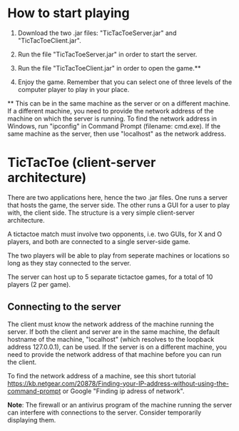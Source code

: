 # How to start playing

1. Download the two .jar files: "TicTacToeServer.jar" and "TicTacToeClient.jar".

2. Run the file "TicTacToeServer.jar" in order to start the server.

3. Run the file "TicTacToeClient.jar" in order to open the game.**

4. Enjoy the game. Remember that you can select one of three levels of the computer player to play in your place.

** This can be in the same machine as the server or on a different machine. If a different machine, you need to provide the network address of the machine on which the server is running. To find the network address in Windows, run "ipconfig" in Command Prompt (filename: cmd.exe). If the same machine as the server, then use "localhost" as the network address.

# TicTacToe (client-server architecture)

There are two applications here, hence the two .jar files. One runs a server that hosts the game, the server side. The other runs a GUI for a user to play with, the client side. The structure is a very simple client-server architecture.

A tictactoe match must involve two opponents, i.e. two GUIs, 
for X and O players, and both are connected to a single server-side game.

The two players will be able to play from seperate machines or locations so long as they stay connected to the server.

The server can host up to 5 separate tictactoe games, for a total of 10 players (2 per game).

## Connecting to the server

The client must know the network address of the machine running the server. If both the client and server are in the same machine, the default hostname of the machine, "localhost" (which resolves to the loopback address 127.0.0.1), can be used. If the server is on a different machine, you need to provide the network address of that machine before you can run the client.

To find the network address of a machine, see this short tutorial https://kb.netgear.com/20878/Finding-your-IP-address-without-using-the-command-prompt or Google "Finding ip adress of network".

**Note**: The firewall or an antivirus program of the machine running the server can interfere with connections to the server. Consider temporarily displaying them.
